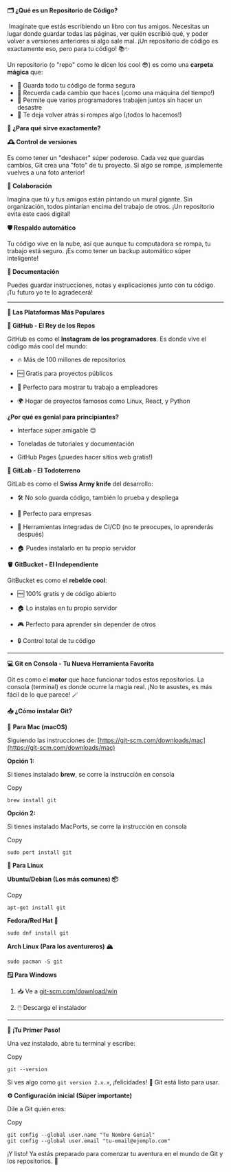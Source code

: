 **🗂️ ¿Qué es un Repositorio de Código?**

 Imagínate que estás escribiendo un libro con tus amigos. Necesitas un lugar donde guardar todas las páginas, ver quién escribió qué, y poder volver a versiones anteriores si algo sale mal. ¡Un repositorio de código es exactamente eso, pero para tu código! 📚✨

Un repositorio (o "repo" como le dicen los cool 😎) es como una **carpeta mágica** que:

*   💾 Guarda todo tu código de forma segura
*   📝 Recuerda cada cambio que haces (¡como una máquina del tiempo!)
*   👥 Permite que varios programadores trabajen juntos sin hacer un desastre
*   🔄 Te deja volver atrás si rompes algo (¡todos lo hacemos!)

**🎯 ¿Para qué sirve exactamente?**

**🕰️ Control de versiones**

Es como tener un "deshacer" súper poderoso. Cada vez que guardas cambios, Git crea una "foto" de tu proyecto. Si algo se rompe, ¡simplemente vuelves a una foto anterior!

**👥 Colaboración**

Imagina que tú y tus amigos están pintando un mural gigante. Sin organización, todos pintarían encima del trabajo de otros. ¡Un repositorio evita este caos digital!

**🛡️ Respaldo automático**

Tu código vive en la nube, así que aunque tu computadora se rompa, tu trabajo está seguro. ¡Es como tener un backup automático súper inteligente!

**📖 Documentación**

Puedes guardar instrucciones, notas y explicaciones junto con tu código. ¡Tu futuro yo te lo agradecerá!

---

**🌟 Las Plataformas Más Populares**

**🐙 GitHub - El Rey de los Repos**

GitHub es como el **Instagram de los programadores**. Es donde vive el código más cool del mundo:

*   🔥 Más de 100 millones de repositorios
    
*   🆓 Gratis para proyectos públicos
    
*   🤝 Perfecto para mostrar tu trabajo a empleadores
    
*   🌍 Hogar de proyectos famosos como Linux, React, y Python
    

**¿Por qué es genial para principiantes?**

*   Interface súper amigable 😊
    
*   Toneladas de tutoriales y documentación
    
*   GitHub Pages (¡puedes hacer sitios web gratis!)
    

**🦊 GitLab - El Todoterreno**

GitLab es como el **Swiss Army knife** del desarrollo:

*   🛠️ No solo guarda código, también lo prueba y despliega
    
*   🏢 Perfecto para empresas
    
*   🔧 Herramientas integradas de CI/CD (no te preocupes, lo aprenderás después)
    
*   🏠 Puedes instalarlo en tu propio servidor
    

**🪣 GitBucket - El Independiente**

GitBucket es como el **rebelde cool**:

*   🆓 100% gratis y de código abierto
    
*   🏠 Lo instalas en tu propio servidor
    
*   🎮 Perfecto para aprender sin depender de otros
    
*   🔒 Control total de tu código
    

---

**💻 Git en Consola - Tu Nueva Herramienta Favorita**

Git es como el **motor** que hace funcionar todos estos repositorios. La consola (terminal) es donde ocurre la magia real. ¡No te asustes, es más fácil de lo que parece! 🪄

**📥 ¿Cómo instalar Git?**

🍎 **Para Mac (macOS)**

Siguiendo las instrucciones de: [https://git-scm.com/downloads/mac](https://git-scm.com/downloads/mac)

**Opción 1:**

Si tienes instalado **brew**, se corre la instrucción en consola

Copy

```plaintext
brew install git
```

**Opción 2:**

Si tienes instalado MacPorts, se corre la instrucción en consola

Copy

```plaintext
sudo port install git
```

**🐧 Para Linux**

**Ubuntu/Debian (Los más comunes) 📦**

Copy

```plaintext
apt-get install git
```

**Fedora/Red Hat 🎩**



```plaintext
sudo dnf install git
```

**Arch Linux (Para los aventureros) 🏔️**



```plaintext
sudo pacman -S git
```

**🪟 Para Windows**

1.  📥 Ve a [git-scm.com/download/win](https://git-scm.com/download/win)
    
2.  🖱️ Descarga el instalador
    

---

**🎉 ¡Tu Primer Paso!**

Una vez instalado, abre tu terminal y escribe:

Copy

```plaintext
git --version
```

Si ves algo como `git version 2.x.x`, ¡felicidades! 🎊 Git está listo para usar.

**⚙️ Configuración inicial (Súper importante)**

Dile a Git quién eres:

Copy

```plaintext
git config --global user.name "Tu Nombre Genial"
git config --global user.email "tu-email@ejemplo.com"
```

¡Y listo! Ya estás preparado para comenzar tu aventura en el mundo de Git y los repositorios. 🚀
